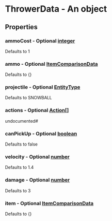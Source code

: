 

# ThrowerData - An object



## Properties



### ammoCost - Optional [integer](integer)



Defaults to 1



### ammo - Optional [ItemComparisonData](ItemComparisonData)



Defaults to {}



### projectile - Optional [EntityType](EntityType)



Defaults to SNOWBALL



### actions - Optional [Action[]](Action[])



undocumented#



### canPickUp - Optional [boolean](boolean)



Defaults to false



### velocity - Optional [number](number)



Defaults to 1.4



### damage - Optional [number](number)



Defaults to 3



### item - Optional [ItemComparisonData](ItemComparisonData)



Defaults to {}

